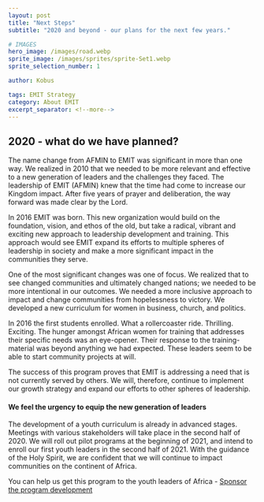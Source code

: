 ```yaml
---
layout: post
title: "Next Steps"
subtitle: "2020 and beyond - our plans for the next few years."

# IMAGES
hero_image: /images/road.webp
sprite_image: /images/sprites/sprite-Set1.webp
sprite_selection_number: 1

author: Kobus

tags: EMIT Strategy
category: About EMIT
excerpt_separator: <!--more-->
---
```


## 2020 - what do we have planned?

The name change from AFMIN to EMIT was significant in more than one way. We realized in 2010 that we needed to be more relevant and effective to a new generation of leaders and the challenges they faced. The leadership of EMIT (AFMIN) knew that the time had come to increase our Kingdom impact. After five years of prayer and deliberation, the way forward was made clear by the Lord.

In 2016 EMIT was born. This new organization would build on the foundation, vision, and ethos of the old, but take a radical, vibrant and exciting new approach to leadership development and training. This approach would see EMIT expand its efforts to multiple spheres of leadership in society and make a more significant impact in the communities they serve.

One of the most significant changes was one of focus. We realized that to see changed communities and ultimately changed nations; we needed to be more intentional in our outcomes. We needed a more inclusive approach to impact and change communities from hopelessness to victory. We developed a new curriculum for women in business, church, and politics.

In 2016 the first students enrolled. What a rollercoaster ride. Thrilling. Exciting. The hunger amongst African women for training that addresses their specific needs was an eye-opener. Their response to the training-material was beyond anything we had expected. These leaders seem to be able to start community projects at will.

The success of this program proves that EMIT is addressing a need that is not currently served by others. We will, therefore, continue to implement our growth strategy and expand our efforts to other spheres of leadership.

#### We feel the urgency to equip the new generation of leaders
The development of a youth curriculum is already in advanced stages. Meetings with various stakeholders will take place in the second half of 2020. We will roll out pilot programs at the beginning of 2021, and intend to enroll our first youth leaders in the second half of 2021.
With the guidance of the Holy Spirit, we are confident that we will continue to impact communities on the continent of Africa.

You can help us get this program to the youth leaders of Africa - [Sponsor the program development](/programs/youth-leaders)